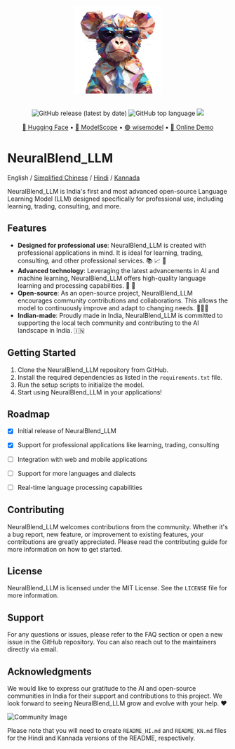 <p align="center">
    <br>
<div align="center">
  <img src="./logo.png" alt="NeuralBlend_LLM Logo" width="200" />
</div>    <br>
</p>
<p align="center">
    <img alt="GitHub release (latest by date)" src="https://img.shields.io/github/v/release/ymcui/Chinese-LLaMA-Alpaca-3">
    <img alt="GitHub top language" src="https://img.shields.io/github/languages/top/ymcui/Chinese-LLaMA-Alpaca-3">
    <a href="https://app.codacy.com/gh/ymcui/Chinese-LLaMA-Alpaca-3/dashboard?utm_source=gh&utm_medium=referral&utm_content=&utm_campaign=Badge_grade"><img src="https://app.codacy.com/project/badge/Grade/142d688425494644b5b156068f55370d"/></a>
</p>
<p align="center">
    <a href="https://huggingface.co/hfl">🤗 Hugging Face</a> •
    <a href="https://modelscope.cn/profile/ChineseAlpacaGroup">🤖 ModelScope</a> •
    <a href="https://wisemodel.cn/models/ChineseAlpacaGroup/llama-3-chinese-8b-instruct-v3">🟣 wisemodel</a> •
    <a href="https://huggingface.co/spaces/hfl-rc/llama-3-chinese-8b-instruct-demo">🤗 Online Demo</a>
</p>

# NeuralBlend_LLM

English / [Simplified Chinese](./README_CN.md) / [Hindi](./README_HI.md) / [Kannada](./README_KN.md)

NeuralBlend_LLM is India's first and most advanced open-source Language Learning Model (LLM) designed specifically for professional use, including learning, trading, consulting, and more.

## Features

- **Designed for professional use**: NeuralBlend_LLM is created with professional applications in mind. It is ideal for learning, trading, consulting, and other professional services. :books: :chart_with_upwards_trend: :briefcase:
- **Advanced technology**: Leveraging the latest advancements in AI and machine learning, NeuralBlend_LLM offers high-quality language learning and processing capabilities. :robot: :brain:
- **Open-source**: As an open-source project, NeuralBlend_LLM encourages community contributions and collaborations. This allows the model to continuously improve and adapt to changing needs. :people_holding_hands:
- **Indian-made**: Proudly made in India, NeuralBlend_LLM is committed to supporting the local tech community and contributing to the AI landscape in India. :india:

## Getting Started

1. Clone the NeuralBlend_LLM repository from GitHub.
2. Install the required dependencies as listed in the `requirements.txt` file.
3. Run the setup scripts to initialize the model.
4. Start using NeuralBlend_LLM in your applications!

## Roadmap

- [x] Initial release of NeuralBlend_LLM
- [x] Support for professional applications like learning, trading, consulting
- [ ] Integration with web and mobile applications
- [ ] Support for more languages and dialects
- [ ] Real-time language processing capabilities


## Contributing

NeuralBlend_LLM welcomes contributions from the community. Whether it's a bug report, new feature, or improvement to existing features, your contributions are greatly appreciated. Please read the contributing guide for more information on how to get started.

## License

NeuralBlend_LLM is licensed under the MIT License. See the `LICENSE` file for more information.

## Support

For any questions or issues, please refer to the FAQ section or open a new issue in the GitHub repository. You can also reach out to the maintainers directly via email.

## Acknowledgments

We would like to express our gratitude to the AI and open-source communities in India for their support and contributions to this project. We look forward to seeing NeuralBlend_LLM grow and evolve with your help. :heart:

![Community Image](./images/community_image.png)

Please note that you will need to create `README_HI.md` and `README_KN.md` files for the Hindi and Kannada versions of the README, respectively.
